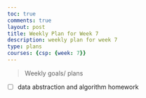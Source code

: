 ```yaml
---
toc: true
comments: true
layout: post
title: Weekly Plan for Week 7
description: weekly plan for week 7
type: plans
courses: {csp: {week: 7}}
---
```



> Weekly goals/ plans
- [ ] data abstraction and algorithm homework